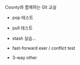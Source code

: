 County와 함께하는 Git 교실

- pop 테스트
- pull 테스트
- stash 실습...




- fast-forward exer / conflict test
- 3-way other
